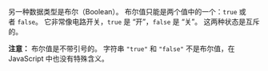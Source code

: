 另一种数据类型是布尔（Boolean）。 布尔值只能是两个值中的一个：`true` 或者 `false`。 它非常像电路开关，`true` 是 “开”，`false` 是 “关”。 这两种状态是互斥的。

**注意：** 布尔值是不带引号的。 字符串 `"true"` 和 `"false"` 不是布尔值，在 JavaScript 中也没有特殊含义。


